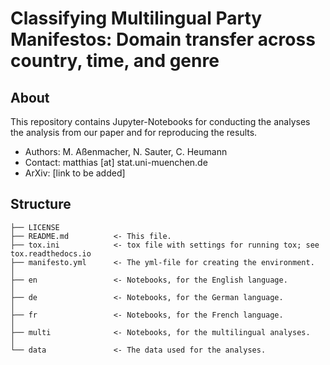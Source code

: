 # Classifying Multilingual Party Manifestos: Domain transfer across country, time, and genre

## About

This repository contains Jupyter-Notebooks for conducting the analyses the analysis from our paper and for reproducing the results. 

- Authors: M. Aßenmacher, N. Sauter, C. Heumann
- Contact: matthias [at] stat.uni-muenchen.de
- ArXiv: [link to be added]

## Structure

    ├── LICENSE
    ├── README.md          <- This file.
    ├── tox.ini            <- tox file with settings for running tox; see tox.readthedocs.io
    ├── manifesto.yml      <- The yml-file for creating the environment.
    │
    ├── en                 <- Notebooks, for the English language.
    │
    ├── de                 <- Notebooks, for the German language.
    │
    ├── fr                 <- Notebooks, for the French language.
    │
    ├── multi              <- Notebooks, for the multilingual analyses.
    │
    └── data               <- The data used for the analyses.
